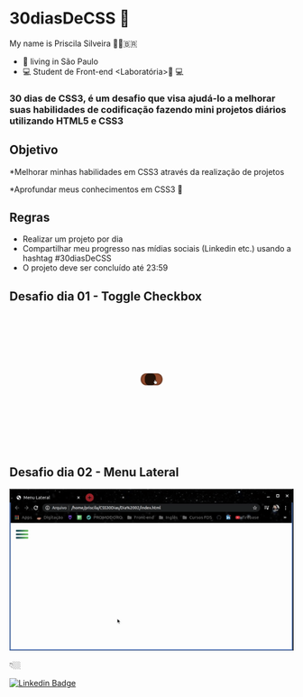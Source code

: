 # 30diasDeCSS 👋

My name is Priscila Silveira 👩🏼‍🇧🇷

- 📍 living in São Paulo
- 💻 Student de Front-end  <Laboratória>💛 💻

### 30 dias de CSS3, é um desafio que visa ajudá-lo a melhorar suas habilidades de codificação fazendo mini projetos diários utilizando HTML5 e CSS3 

 ## Objetivo
 
 *Melhorar minhas habilidades em CSS3 através da realização de projetos
 
 *Aprofundar meus conhecimentos em CSS3 🧠
 
 
## Regras

* Realizar um projeto por dia
* Compartilhar meu progresso nas mídias sociais (Linkedin etc.) usando a hashtag #30diasDeCSS
* O projeto deve ser concluído até 23:59



##  Desafio dia 01 - Toggle Checkbox

![](Dia01/checkbox.gif)



##  Desafio dia 02 - Menu Lateral


![](Dia02/menu.gif)

 👇🏼


 [![Linkedin Badge](https://img.shields.io/badge/-LinkedIn-blue?style=flat-square&logo=Linkedin&logoColor=white&link=https://www.linkedin.com/in/priscilassilveira/)](https://www.linkedin.com/in/priscilassilveira/)
 
